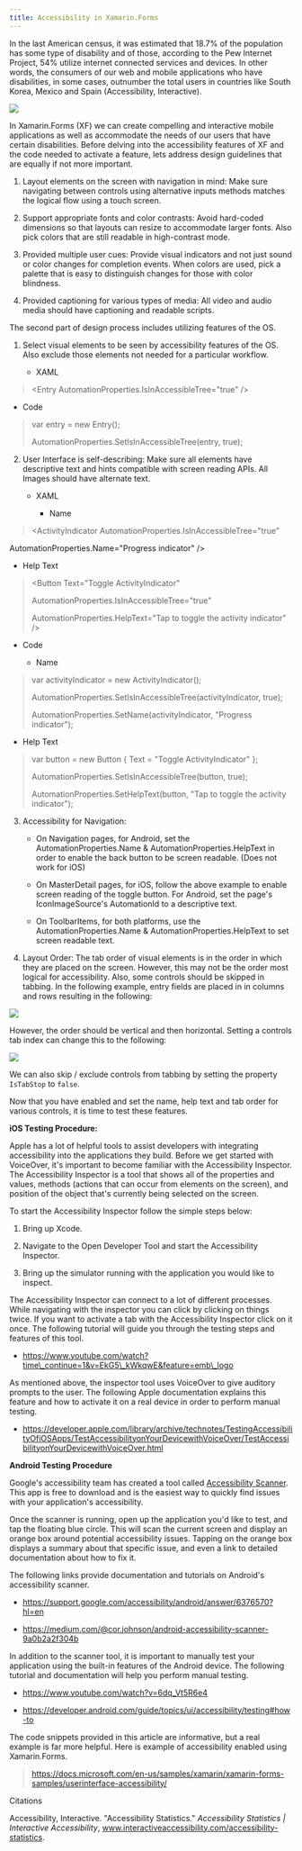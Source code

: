 ```yaml
---
title: Accessibility in Xamarin.Forms
---
```


In the last American census, it was estimated that 18.7% of the
population has some type of disability and of those, according to the
Pew Internet Project, 54% utilize internet connected services and
devices. In other words, the consumers of our web and mobile
applications who have disabilities, in some cases, outnumber the total
users in countries like South Korea, Mexico and Spain (Accessibility,
Interactive).

![](img/image1.png)

In Xamarin.Forms (XF) we can create compelling and interactive mobile
applications as well as accommodate the needs of our users that have
certain disabilities. Before delving into the accessibility features of
XF and the code needed to activate a feature, lets address design
guidelines that are equally if not more important.

1.  Layout elements on the screen with navigation in mind: Make sure
    navigating between controls using alternative inputs methods matches
    the logical flow using a touch screen.

2.  Support appropriate fonts and color contrasts: Avoid hard-coded
    dimensions so that layouts can resize to accommodate larger fonts.
    Also pick colors that are still readable in high-contrast mode.

3.  Provided multiple user cues: Provide visual indicators and not just
    sound or color changes for completion events. When colors are used,
    pick a palette that is easy to distinguish changes for those with
    color blindness.

4.  Provided captioning for various types of media: All video and audio
    media should have captioning and readable scripts.

The second part of design process includes utilizing features of the OS.

1.  Select visual elements to be seen by accessibility features of the
    OS. Also exclude those elements not needed for a particular
    workflow.

    -   XAML

> \<Entry AutomationProperties.IsInAccessibleTree=\"true\" /\>

-   Code

> var entry = new Entry();
>
> AutomationProperties.SetIsInAccessibleTree(entry, true);

2.  User Interface is self-describing: Make sure all elements have
    descriptive text and hints compatible with screen reading APIs. All
    Images should have alternate text.

    -   XAML

        -   Name

> \<ActivityIndicator AutomationProperties.IsInAccessibleTree=\"true\"

AutomationProperties.Name=\"Progress indicator\" /\>

-   Help Text

> \<Button Text=\"Toggle ActivityIndicator\"
>
> AutomationProperties.IsInAccessibleTree=\"true\"
>
> AutomationProperties.HelpText=\"Tap to toggle the activity indicator\"
> /\>

-   Code

    -   Name

> var activityIndicator = new ActivityIndicator();
>
> AutomationProperties.SetIsInAccessibleTree(activityIndicator, true);
>
> AutomationProperties.SetName(activityIndicator, \"Progress
> indicator\");

-   Help Text

> var button = new Button { Text = \"Toggle ActivityIndicator\" };
>
> AutomationProperties.SetIsInAccessibleTree(button, true);
>
> AutomationProperties.SetHelpText(button, \"Tap to toggle the activity
> indicator\");

3.  Accessibility for Navigation:

    -   On Navigation pages, for Android, set the
        AutomationProperties.Name & AutomationProperties.HelpText in
        order to enable the back button to be screen readable. (Does not
        work for iOS)

    -   On MasterDetail pages, for iOS, follow the above example to
        enable screen reading of the toggle button. For Android, set the
        page's IconImageSource's AutomationId to a descriptive text.

    -   On ToolbarItems, for both platforms, use the
        AutomationProperties.Name & AutomationProperties.HelpText to set
        screen readable text.

4.  Layout Order: The tab order of visual elements is in the order in
    which they are placed on the screen. However, this may not be the
    order most logical for accessibility. Also, some controls should be
    skipped in tabbing. In the following example, entry fields are
    placed in in columns and rows resulting in the following:

![](img/image2.png)

However, the order should be vertical and then horizontal. Setting a
controls tab index can change this to the following:

![](img/image3.png)

We can also skip / exclude controls from tabbing by setting the property
`IsTabStop` to `false`.

Now that you have enabled and set the name, help text and tab order for
various controls, it is time to test these features.

**iOS Testing Procedure:**

Apple has a lot of helpful tools to assist developers with integrating
accessibility into the applications they build. Before we get started
with VoiceOver, it's important to become familiar with the Accessibility
Inspector. The Accessibility Inspector is a tool that shows all of the
properties and values, methods (actions that can occur from elements on
the screen), and position of the object that's currently being selected
on the screen.

To start the Accessibility Inspector follow the simple steps below:

1.  Bring up Xcode.

2.  Navigate to the Open Developer Tool and start the Accessibility
    Inspector.

3.  Bring up the simulator running with the application you would like
    to inspect.

The Accessibility Inspector can connect to a lot of different processes.
While navigating with the inspector you can click by clicking on things
twice. If you want to activate a tab with the Accessibility Inspector
click on it once. The following tutorial will guide you through the
testing steps and features of this tool.

-   https://www.youtube.com/watch?time\_continue=1&v=EkG5\_kWkqwE&feature=emb\_logo

As mentioned above, the inspector tool uses VoiceOver to give auditory
prompts to the user. The following Apple documentation explains this
feature and how to activate it on a real device in order to perform
manual testing.

-   <https://developer.apple.com/library/archive/technotes/TestingAccessibilityOfiOSApps/TestAccessibilityonYourDevicewithVoiceOver/TestAccessibilityonYourDevicewithVoiceOver.html>

**Android Testing Procedure**

Google's accessibility team has created a tool called [Accessibility
Scanner](https://play.google.com/store/apps/details?id=com.google.android.apps.accessibility.auditor).
This app is free to download and is the easiest way to quickly find
issues with your application's accessibility.

Once the scanner is running, open up the application you'd like to test,
and tap the floating blue circle. This will scan the current screen and
display an orange box around potential accessibility issues. Tapping on
the orange box displays a summary about that specific issue, and even a
link to detailed documentation about how to fix it.

The following links provide documentation and tutorials on Android's
accessibility scanner.

-   <https://support.google.com/accessibility/android/answer/6376570?hl=en>

-   <https://medium.com/@cor.johnson/android-accessibility-scanner-9a0b2a2f304b>

In addition to the scanner tool, it is important to manually test your
application using the built-in features of the Android device. The
following tutorial and documentation will help you perform manual
testing.

-   <https://www.youtube.com/watch?v=6dq_Vt5R6e4>

-   <https://developer.android.com/guide/topics/ui/accessibility/testing#how-to>

The code snippets provided in this article are informative, but a real
example is far more helpful. Here is example of accessibility enabled
using Xamarin.Forms.

> <https://docs.microsoft.com/en-us/samples/xamarin/xamarin-forms-samples/userinterface-accessibility/>

Citations

Accessibility, Interactive. "Accessibility Statistics." *Accessibility
Statistics \| Interactive Accessibility*,
www.interactiveaccessibility.com/accessibility-statistics.
